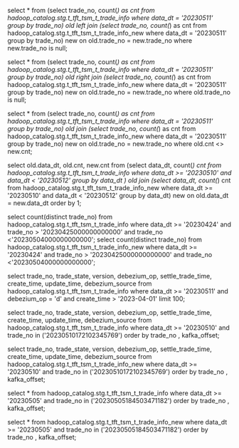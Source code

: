 select * from (select trade_no, count(*) as cnt from hadoop_catalog.stg.t_tft_tsm_t_trade_info where data_dt = '20230511' group by trade_no) old
left join
(select trade_no, count(*) as cnt from hadoop_catalog.stg.t_tft_tsm_t_trade_info_new where data_dt = '20230511' group by trade_no) new
on old.trade_no = new.trade_no where new.trade_no is null;  

select * from (select trade_no, count(*) as cnt from hadoop_catalog.stg.t_tft_tsm_t_trade_info where data_dt = '20230511' group by trade_no) old
right join
(select trade_no, count(*) as cnt from hadoop_catalog.stg.t_tft_tsm_t_trade_info_new where data_dt = '20230511' group by trade_no) new
on old.trade_no = new.trade_no where old.trade_no is null;

select * from (select trade_no, count(*) as cnt from hadoop_catalog.stg.t_tft_tsm_t_trade_info where data_dt = '20230511' group by trade_no) old
join
(select trade_no, count(*) as cnt from hadoop_catalog.stg.t_tft_tsm_t_trade_info_new where data_dt = '20230511' group by trade_no) new
on old.trade_no = new.trade_no where old.cnt <> new.cnt;

select old.data_dt, old.cnt, new.cnt from 
(select data_dt,  count(*) cnt from hadoop_catalog.stg.t_tft_tsm_t_trade_info 
  where data_dt >= '20230510' and data_dt < '20230512' group by data_dt ) old join 
(select data_dt,  count(*) cnt from hadoop_catalog.stg.t_tft_tsm_t_trade_info_new 
  where data_dt >= '20230510' and data_dt < '20230512' group by data_dt) new
on old.data_dt = new.data_dt order by 1; 

select count(distinct trade_no) from hadoop_catalog.stg.t_tft_tsm_t_trade_info where data_dt >= '20230424' and trade_no > '20230425000000000000' and trade_no <'20230504000000000000';
select count(distinct trade_no) from hadoop_catalog.stg.t_tft_tsm_t_trade_info_new where data_dt >= '20230424' and trade_no > '20230425000000000000' and trade_no <'20230504000000000000';

select trade_no, trade_state, version, debezium_op, settle_trade_time, create_time, update_time, debezium_source
 from hadoop_catalog.stg.t_tft_tsm_t_trade_info 
 where data_dt >= '20230511' and debezium_op = 'd' and create_time > '2023-04-01' limit 100;

select trade_no, trade_state, version, debezium_op, settle_trade_time, create_time, update_time, debezium_source
 from hadoop_catalog.stg.t_tft_tsm_t_trade_info 
 where data_dt >= '20230510' and trade_no in ('20230510172102345769') order by trade_no , kafka_offset;

select trade_no, trade_state, version, debezium_op, settle_trade_time, create_time, update_time, debezium_source
 from hadoop_catalog.stg.t_tft_tsm_t_trade_info_new 
 where data_dt >= '20230510' and trade_no in ('20230510172102345769') order by trade_no , kafka_offset;

select * 
 from hadoop_catalog.stg.t_tft_tsm_t_trade_info 
 where data_dt >= '20230505' and trade_no in ('20230505184503471182') order by trade_no , kafka_offset;

select * 
 from hadoop_catalog.stg.t_tft_tsm_t_trade_info_new 
 where data_dt >= '20230505' and trade_no in ('20230505184503471182') order by trade_no , kafka_offset;
